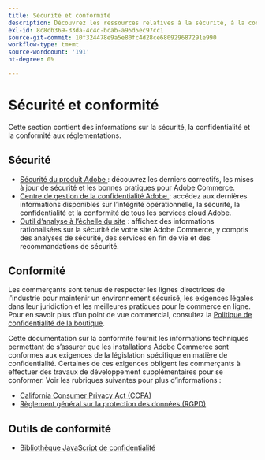 ```yaml
---
title: Sécurité et conformité
description: Découvrez les ressources relatives à la sécurité, à la confidentialité et à la conformité de votre projet Adobe Commerce. Découvrez comment maintenir des environnements sécurisés et respecter les exigences réglementaires.
exl-id: 8c8cb369-33da-4c4c-bcab-a95d5ec97cc1
source-git-commit: 10f324478e9a5e80fc4d28ce680929687291e990
workflow-type: tm+mt
source-wordcount: '191'
ht-degree: 0%

---
```


# Sécurité et conformité

Cette section contient des informations sur la sécurité, la confidentialité et la conformité aux réglementations.

## Sécurité

- [Sécurité du produit Adobe ](https://helpx.adobe.com/security.html) : découvrez les derniers correctifs, les mises à jour de sécurité et les bonnes pratiques pour Adobe Commerce.
- [Centre de gestion de la confidentialité Adobe ](https://www.adobe.com/trust.html) : accédez aux dernières informations disponibles sur l’intégrité opérationnelle, la sécurité, la confidentialité et la conformité de tous les services cloud Adobe.
- [Outil d’analyse à l’échelle du site](../tools/site-wide-analysis-tool/dashboard.md) : affichez des informations rationalisées sur la sécurité de votre site Adobe Commerce, y compris des analyses de sécurité, des services en fin de vie et des recommandations de sécurité.

## Conformité

Les commerçants sont tenus de respecter les lignes directrices de l&#39;industrie pour maintenir un environnement sécurisé, les exigences légales dans leur juridiction et les meilleures pratiques pour le commerce en ligne. Pour en savoir plus d’un point de vue commercial, consultez la [Politique de confidentialité de la boutique](https://experienceleague.adobe.com/docs/commerce-admin/start/compliance/privacy/privacy-policy.html).

Cette documentation sur la conformité fournit les informations techniques permettant de s’assurer que les installations Adobe Commerce sont conformes aux exigences de la législation spécifique en matière de confidentialité. Certaines de ces exigences obligent les commerçants à effectuer des travaux de développement supplémentaires pour se conformer. Voir les rubriques suivantes pour plus d’informations :

- [California Consumer Privacy Act (CCPA)](privacy/ccpa.md)
- [Règlement général sur la protection des données (RGPD)](privacy/gdpr.md)

## Outils de conformité

- [Bibliothèque JavaScript de confidentialité](privacy/javascript-library.md)
